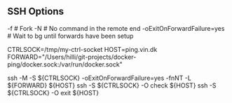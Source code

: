

## SSH Options
-f # Fork
-N # No command in the remote end
-oExitOnForwardFailure=yes # Wait to bg until forwards have been setup


CTRLSOCK=/tmp/my-ctrl-socket
HOST=ping.vin.dk
FORWARD="/Users/hilli/git-projects/docker-ping/docker.sock:/var/run/docker.sock"

ssh -M -S ${CTRLSOCK} -oExitOnForwardFailure=yes -fnNT -L ${FORWARD} ${HOST}
ssh -S ${CTRLSOCK} -O check ${HOST}
ssh -S ${CTRLSOCK} -O exit ${HOST}

